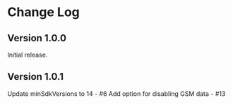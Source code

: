 # Change Log

## Version 1.0.0

Initial release.

## Version 1.0.1

Update minSdkVersions to 14 - #6
Add option for disabling GSM data - #13